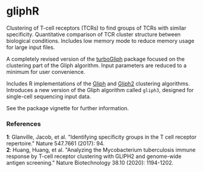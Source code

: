 # gliphR

Clustering of T-cell receptors (TCRs) to find groups of TCRs with similar 
specificity. Quantitative comparison of TCR cluster structure between 
biological conditions. Includes low memory mode to reduce memory usage 
for large input files.

A completely revised version of the 
[turboGliph](https://github.com/HetzDra/turboGliph) package focused on the 
clustering part of the Gliph algorithm. Input parameters are reduced to
a minimum for user convenience.

Includes R implementations of the 
[Gliph](https://github.com/immunoengineer/gliph) and 
[Gliph2](http://50.255.35.37:8080) clustering algorithms.
Introduces a new version of the Gliph algorithm called `gliph3`,
designed for single-cell sequencing input data.

See the package vignette for further information.

### References

**1**: Glanville, Jacob, et al. "Identifying specificity groups in the 
T cell receptor repertoire." Nature 547.7661 (2017): 94.<br>
**2**: Huang, Huang, et al. "Analyzing the Mycobacterium tuberculosis immune 
response by T-cell receptor clustering with GLIPH2 and genome-wide antigen 
screening." Nature Biotechnology 38.10 (2020): 1194-1202.<br>

